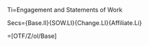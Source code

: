 Ti=Engagement and Statements of Work

Secs={Base.lI}{SOW.LI}{Change.LI}{Affiliate.Li}

=[OTF/Z/ol/Base]